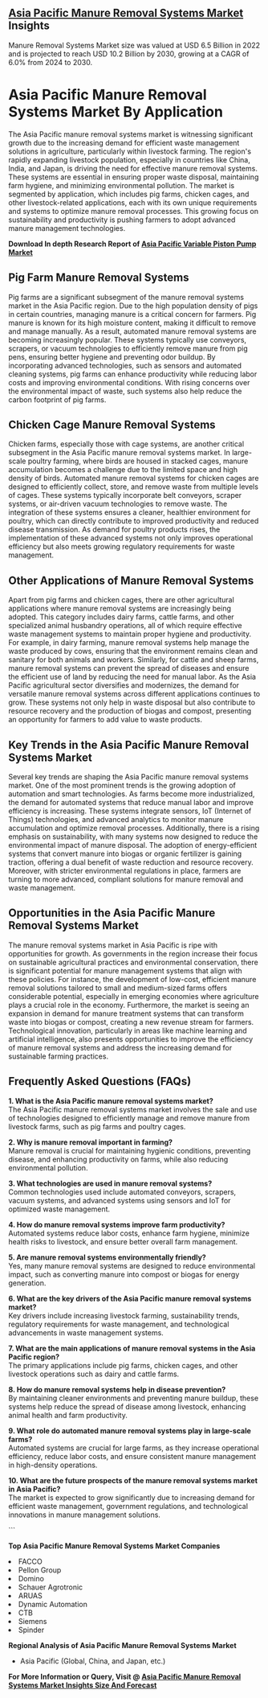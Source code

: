 <h2><a href="https://www.verifiedmarketreports.com/download-sample/?rid=121394&amp;utm_source=Github-Feb&amp;utm_medium=225" target="_blank">Asia Pacific Manure Removal Systems Market</a> Insights</h2><p>Manure Removal Systems Market size was valued at USD 6.5 Billion in 2022 and is projected to reach USD 10.2 Billion by 2030, growing at a CAGR of 6.0% from 2024 to 2030.</p><p><h1>Asia Pacific Manure Removal Systems Market By Application</h1> <p>The Asia Pacific manure removal systems market is witnessing significant growth due to the increasing demand for efficient waste management solutions in agriculture, particularly within livestock farming. The region's rapidly expanding livestock population, especially in countries like China, India, and Japan, is driving the need for effective manure removal systems. These systems are essential in ensuring proper waste disposal, maintaining farm hygiene, and minimizing environmental pollution. The market is segmented by application, which includes pig farms, chicken cages, and other livestock-related applications, each with its own unique requirements and systems to optimize manure removal processes. This growing focus on sustainability and productivity is pushing farmers to adopt advanced manure management technologies. <p><strong>Download In depth Research Report of <a href="https://www.verifiedmarketreports.com/download-sample/?rid=236118&amp;utm_source=Pulse-Dec&amp;utm_medium=225" target="_blank">Asia Pacific Variable Piston Pump Market</a></strong></p> <h2>Pig Farm Manure Removal Systems</h2> <p>Pig farms are a significant subsegment of the manure removal systems market in the Asia Pacific region. Due to the high population density of pigs in certain countries, managing manure is a critical concern for farmers. Pig manure is known for its high moisture content, making it difficult to remove and manage manually. As a result, automated manure removal systems are becoming increasingly popular. These systems typically use conveyors, scrapers, or vacuum technologies to efficiently remove manure from pig pens, ensuring better hygiene and preventing odor buildup. By incorporating advanced technologies, such as sensors and automated cleaning systems, pig farms can enhance productivity while reducing labor costs and improving environmental conditions. With rising concerns over the environmental impact of waste, such systems also help reduce the carbon footprint of pig farms. <h2>Chicken Cage Manure Removal Systems</h2> <p>Chicken farms, especially those with cage systems, are another critical subsegment in the Asia Pacific manure removal systems market. In large-scale poultry farming, where birds are housed in stacked cages, manure accumulation becomes a challenge due to the limited space and high density of birds. Automated manure removal systems for chicken cages are designed to efficiently collect, store, and remove waste from multiple levels of cages. These systems typically incorporate belt conveyors, scraper systems, or air-driven vacuum technologies to remove waste. The integration of these systems ensures a cleaner, healthier environment for poultry, which can directly contribute to improved productivity and reduced disease transmission. As demand for poultry products rises, the implementation of these advanced systems not only improves operational efficiency but also meets growing regulatory requirements for waste management. <h2>Other Applications of Manure Removal Systems</h2> <p>Apart from pig farms and chicken cages, there are other agricultural applications where manure removal systems are increasingly being adopted. This category includes dairy farms, cattle farms, and other specialized animal husbandry operations, all of which require effective waste management systems to maintain proper hygiene and productivity. For example, in dairy farming, manure removal systems help manage the waste produced by cows, ensuring that the environment remains clean and sanitary for both animals and workers. Similarly, for cattle and sheep farms, manure removal systems can prevent the spread of diseases and ensure the efficient use of land by reducing the need for manual labor. As the Asia Pacific agricultural sector diversifies and modernizes, the demand for versatile manure removal systems across different applications continues to grow. These systems not only help in waste disposal but also contribute to resource recovery and the production of biogas and compost, presenting an opportunity for farmers to add value to waste products. <h2>Key Trends in the Asia Pacific Manure Removal Systems Market</h2> <p>Several key trends are shaping the Asia Pacific manure removal systems market. One of the most prominent trends is the growing adoption of automation and smart technologies. As farms become more industrialized, the demand for automated systems that reduce manual labor and improve efficiency is increasing. These systems integrate sensors, IoT (Internet of Things) technologies, and advanced analytics to monitor manure accumulation and optimize removal processes. Additionally, there is a rising emphasis on sustainability, with many systems now designed to reduce the environmental impact of manure disposal. The adoption of energy-efficient systems that convert manure into biogas or organic fertilizer is gaining traction, offering a dual benefit of waste reduction and resource recovery. Moreover, with stricter environmental regulations in place, farmers are turning to more advanced, compliant solutions for manure removal and waste management. <h2>Opportunities in the Asia Pacific Manure Removal Systems Market</h2> <p>The manure removal systems market in Asia Pacific is ripe with opportunities for growth. As governments in the region increase their focus on sustainable agricultural practices and environmental conservation, there is significant potential for manure management systems that align with these policies. For instance, the development of low-cost, efficient manure removal solutions tailored to small and medium-sized farms offers considerable potential, especially in emerging economies where agriculture plays a crucial role in the economy. Furthermore, the market is seeing an expansion in demand for manure treatment systems that can transform waste into biogas or compost, creating a new revenue stream for farmers. Technological innovation, particularly in areas like machine learning and artificial intelligence, also presents opportunities to improve the efficiency of manure removal systems and address the increasing demand for sustainable farming practices. <h2>Frequently Asked Questions (FAQs)</h2> <p><strong>1. What is the Asia Pacific manure removal systems market?</strong><br> The Asia Pacific manure removal systems market involves the sale and use of technologies designed to efficiently manage and remove manure from livestock farms, such as pig farms and poultry cages.</p> <p><strong>2. Why is manure removal important in farming?</strong><br> Manure removal is crucial for maintaining hygienic conditions, preventing disease, and enhancing productivity on farms, while also reducing environmental pollution.</p> <p><strong>3. What technologies are used in manure removal systems?</strong><br> Common technologies used include automated conveyors, scrapers, vacuum systems, and advanced systems using sensors and IoT for optimized waste management.</p> <p><strong>4. How do manure removal systems improve farm productivity?</strong><br> Automated systems reduce labor costs, enhance farm hygiene, minimize health risks to livestock, and ensure better overall farm management.</p> <p><strong>5. Are manure removal systems environmentally friendly?</strong><br> Yes, many manure removal systems are designed to reduce environmental impact, such as converting manure into compost or biogas for energy generation.</p> <p><strong>6. What are the key drivers of the Asia Pacific manure removal systems market?</strong><br> Key drivers include increasing livestock farming, sustainability trends, regulatory requirements for waste management, and technological advancements in waste management systems.</p> <p><strong>7. What are the main applications of manure removal systems in the Asia Pacific region?</strong><br> The primary applications include pig farms, chicken cages, and other livestock operations such as dairy and cattle farms.</p> <p><strong>8. How do manure removal systems help in disease prevention?</strong><br> By maintaining cleaner environments and preventing manure buildup, these systems help reduce the spread of disease among livestock, enhancing animal health and farm productivity.</p> <p><strong>9. What role do automated manure removal systems play in large-scale farms?</strong><br> Automated systems are crucial for large farms, as they increase operational efficiency, reduce labor costs, and ensure consistent manure management in high-density operations.</p> <p><strong>10. What are the future prospects of the manure removal systems market in Asia Pacific?</strong><br> The market is expected to grow significantly due to increasing demand for efficient waste management, government regulations, and technological innovations in manure management solutions.</p> ```</p><p><strong>Top Asia Pacific Manure Removal Systems Market Companies</strong></p><div data-test-id=""><p><li>FACCO</li><li> Pellon Group</li><li> Domino</li><li> Schauer Agrotronic</li><li> ARUAS</li><li> Dynamic Automation</li><li> CTB</li><li> Siemens</li><li> Spinder</li></p><div><strong>Regional Analysis of&nbsp;Asia Pacific Manure Removal Systems Market</strong></div><ul><li dir="ltr"><p dir="ltr">Asia Pacific (Global, China, and Japan, etc.)</p></li></ul><p><strong>For More Information or Query, Visit @&nbsp;</strong><strong><a href="https://www.verifiedmarketreports.com/product/global-manure-removal-systems-market-2019-by-manufacturers-regions-type-and-application-forecast-to-2024/?utm_source=Github-Feb&amp;utm_medium=225" target="_blank">Asia Pacific Manure Removal Systems Market Insights Size And Forecast</a></strong></p></div><h2>&nbsp;</h2><div data-test-id="">&nbsp;</div>
